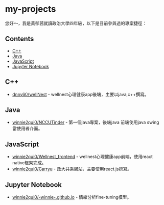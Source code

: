 # my-projects
您好～，我是黃郁茜就讀政治大學四年級，以下是目前參與過的專案捷徑：
<!--lint disable awesome-contributing awesome-license awesome-list-item match-punctuation no-repeat-punctuation no-undefined-references awesome-spell-check-->

## Contents

- [C++](#c++)
- [Java](#java)
- [JavaScript](#javascript)
- [Jupyter Notebook](#jupyter-notebook)

## C++ 

- [dnny60/wellNest](https://github.com/dnny60/wellNest) - wellnest心理健康app後端，主要以java,c++撰寫。

## Java 

- [winnie2qui0/NCCUTinder](https://github.com/winnie2qui0/NCCUTinder) - 第一個java專案，後端java 前端使用java swing當使用者介面。

## JavaScript 

- [winnie2qui0/Wellnest_frontend](https://github.com/winnie2qui0/Wellnest_frontend) - wellnest心理健康app前端，使用react native框架完成。
- [winnie2qui0/Carryu](https://github.com/winnie2qui0/Carryu) - 政大共乘網站，主要使用react.js撰寫。

## Jupyter Notebook 

- [winnie2qui0/-winnie-.github.io](https://github.com/winnie2qui0/-winnie-.github.io) - 情緒分析fine-tuning模型。


